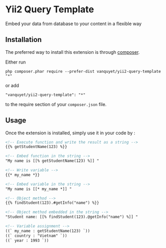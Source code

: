 Yii2 Query Template
===================
Embed your data from database to your content in a flexible way

Installation
------------

The preferred way to install this extension is through [composer](http://getcomposer.org/download/).

Either run

```
php composer.phar require --prefer-dist vanquyet/yii2-query-template "*"
```

or add

```
"vanquyet/yii2-query-template": "*"
```

to the require section of your `composer.json` file.


Usage
-----

Once the extension is installed, simply use it in your code by  :

```html
<!-- Execute function and write the result as a string -->
{{% getStudentName(123) %}}

<!-- Embed function in the string -->
"My name is [[% getStudentName(123) %]] "

<!-- Write variable -->
{{* my_name *}}

<!-- Embed variable in the string -->
"My name is [[* my_name *]] "

<!-- Object method -->
{{% findStudent(123).#getInfo("name") %}}

<!-- Object method embedded in the string -->
"Student name: [[% findStudent(123).@getInfo("name") %]] "

<!-- Variable assignment -->
((` my_name : getStudentName(123) `))
((` country : "Vietnam" `))
((` year : 1993 `))
```